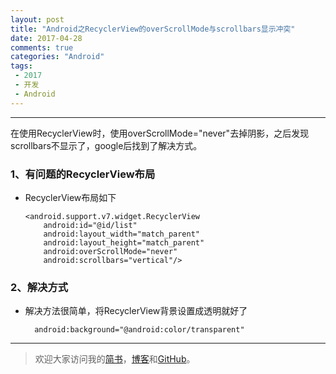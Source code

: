 ```yaml
---
layout: post
title: "Android之RecyclerView的overScrollMode与scrollbars显示冲突"
date: 2017-04-28
comments: true
categories: "Android"
tags:
 - 2017
 - 开发
 - Android
---
```


---
在使用RecyclerView时，使用overScrollMode="never"去掉阴影，之后发现scrollbars不显示了，google后找到了解决方式。


### 1、有问题的RecyclerView布局
* RecyclerView布局如下


      <android.support.v7.widget.RecyclerView
          android:id="@id/list"
          android:layout_width="match_parent"
          android:layout_height="match_parent"
          android:overScrollMode="never"
          android:scrollbars="vertical"/>


<!-- more -->  
### 2、解决方式
* 解决方法很简单，将RecyclerView背景设置成透明就好了


        android:background="@android:color/transparent"




---
> 欢迎大家访问我的[简书](http://www.jianshu.com/u/64f479a1cef7)，[博客](http://wanit.me/)和[GitHub](https://github.com/PingerOne)。
